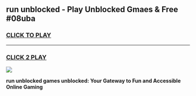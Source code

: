 
## run unblocked - Play Unblocked Gmaes & Free #08uba
<h3>
<a href="https://news.freeplayer.one?title=run_unblocked&ref=24F">CLICK TO PLAY</a></h3>
<hr>

<h3>
<a href="https://news.freeplayer.one?title=run_unblocked&ref=24F">CLICK 2 PLAY</a>
  
</h3>

<a href="https://news.freeplayer.one?title=run_unblocked&ref=24F/"><img src="https://clearcache.store/games.png"></a>


**run unblocked games unblocked: Your Gateway to Fun and Accessible Online Gaming**

